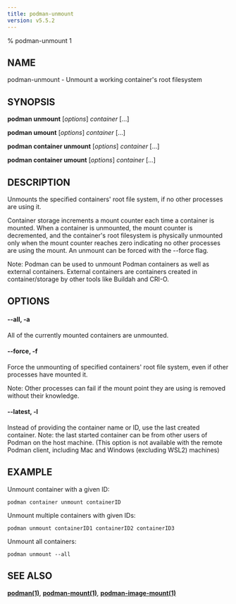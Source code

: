 ```yaml
---
title: podman-unmount
version: v5.5.2
---
```


% podman-unmount 1

## NAME
podman\-unmount - Unmount a working container's root filesystem

## SYNOPSIS
**podman unmount** [*options*] *container* [...]

**podman umount** [*options*] *container* [...]

**podman container unmount** [*options*] *container* [...]

**podman container umount** [*options*] *container* [...]

## DESCRIPTION
Unmounts the specified containers' root file system, if no other processes
are using it.

Container storage increments a mount counter each time a container is mounted.
When a container is unmounted, the mount counter is decremented, and the
container's root filesystem is physically unmounted only when the mount
counter reaches zero indicating no other processes are using the mount.
An unmount can be forced with the --force flag.

Note: Podman can be used to unmount Podman containers as well as external containers.
External containers are containers created in container/storage by other tools like
Buildah and CRI-O.

## OPTIONS
#### **--all**, **-a**

All of the currently mounted containers are unmounted.

#### **--force**, **-f**

Force the unmounting of specified containers' root file system, even if other
processes have mounted it.

Note: Other processes can fail if the mount point they are using is removed without their knowledge.


[//]: # (BEGIN included file options/latest.md)
#### **--latest**, **-l**

Instead of providing the container name or ID, use the last created container.
Note: the last started container can be from other users of Podman on the host machine.
(This option is not available with the remote Podman client, including Mac and Windows
(excluding WSL2) machines)

[//]: # (END   included file options/latest.md)

## EXAMPLE

Unmount container with a given ID:
```
podman container unmount containerID
```

Unmount multiple containers with given IDs:
```
podman unmount containerID1 containerID2 containerID3
```

Unmount all containers:
```
podman unmount --all
```

## SEE ALSO
**[podman(1)](podman.1.md)**, **[podman-mount(1)](podman-mount.1.md)**, **[podman-image-mount(1)](podman-image-mount.1.md)**

